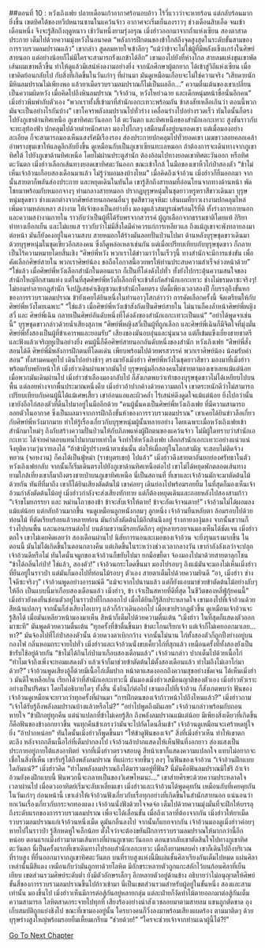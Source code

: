 ##ตอนที่ 10 : หวังเถิงเฟย
ปลายเดือนเก้าอากาศร้อนอบอ้าว ไร้วี่แววว่าจะหายร้อน แต่กลับร้อนมากยิ่งขึ้น เขตทิศใต้ของทวีปหนานซานในแคว้นจ้าว อากาศจะเริ่มเย็นลงราวๆ ช่วงเดือนสิบเอ็ด จนเข้าเดือนหนึ่ง จึงจะรู้สึกถึงฤดูหนาว
เช้าวันหนึ่งยามรุ่งอรุณ เมิ่งฮ่าวออกมาจากถ้ำแห่งเซียน สองตาสาดประกาย เต็มไปด้วยความมุ่งหวังในอนาคต
“พลังการฝึกตนของข้าใกล้ถึงจุดสูงสุดในระดับขั้นสามของการรวบรวมลมปราณแล้ว” เขากล่าว สูดลมหายใจเข้าลึกๆ “แม้ว่าข้าจะไม่ใช่ผู้ที่มีพลังแข็งแกร่งในศิษย์สายนอก แต่อย่างน้อยก็ไม่มีใครจะสามารถรังแกข้าได้อีก” เขามองไปยังที่ห่างไกล สายลมแห่งขุนเขาพัดเส้นผมเขาพลิ้วขึ้น ทำให้ดูแล้วมีเสน่ห์งดงามอย่างยิ่ง
จากนักศึกษาผู้ตกยาก ได้เข้าสู่วิถีแห่งเซียน เมื่อเขาคิดย้อนกลับไป กับสิ่งที่เกิดขึ้นในวันเก่าๆ ที่ผ่านมา มันดูเหมือนเกือบจะไม่ใช่ความจริง
“เสียดายนัก มีหินลมปราณไม่เพียงพอ แล้วยาเม็ดรวบรวมลมปราณก็ไม่เป็นผลอีก…” ความตื่นเต้นของเขาเปลี่ยนเป็นความผิดหวัง เมื่อคิดไปถึงหินลมปราณ
“เจ้าอ้วน, หวังโหย่วฉาย และเด็กหนุ่มหน้าซื่อนั่นอีกคน” เมิ่งฮ่าวพึมพำกับตัวเอง “พวกเราทั้งสี่เข้ามาที่สำนักเอกะเทวะพร้อมกัน ข้าสงสัยเหลือเกินว่า ตอนนี้พวกมันจะเป็นอย่างไรกันบ้าง” เขาโคจรพลังลมปราณไปทั่วร่าง เคลื่อนร่างไปอย่างรวดเร็ว ทันใดนั้นก็ตรงไปยังภูเขาด้านทิศเหนือ
ภูเขาทิศตะวันออก ใต้ ตะวันตก และทิศเหนือของสำนักเอกะเทวะ สูงชันราวกับจะทะลุท้องฟ้า ปกคลุมไปด้วยตำหนักศาลา มองไปไกลๆ เสมือนตั้งอยู่บนยอดเขา แต่เมื่อมองอย่างละเอียด ก็จะสามารถมองเห็นแสงรัศมีเรืองรอง ส่องประกายปกคลุมไปทั่วยอดเขา
เมฆขาวลอยคลอเคล้า อำพรางขุนเขาให้แลดูลึกลับยิ่งขึ้น ดูเหมือนกับเป็นภูเขาเซียนทะเลหมอก
ถ้าต้องการจะเดินทางจากภูเขาทิศใต้ ไปยังภูเขาด้านทิศเหนือ โดยไม่ผ่านประตูสำนัก ต้องอ้อมไปทางยอดเขาทิศตะวันออก หรือทิศตะวันตก เมิ่งฮ่าวเลือกเส้นทางยอดเขาทิศตะวันออก ขณะเข้าใกล้ ในมือของเขาหิ้วไก่ป่าสองตัว
“ข้าไม่เห็นเจ้าอ้วนเกือบสองเดือนมาแล้ว ไม่รู้ว่าผอมลงบ้างไหม” เมื่อคิดถึงเจ้าอ้วน เมิ่งฮ่าวก็ยิ้มออกมา จากนั้นสายตาก็พลันส่องประกาย และหยุดเดินในทันใด
เขารู้สึกถึงสายลมที่อ่อนโยนจากทางด้านหน้า พัดโชยมาพร้อมกับหมอกจางๆ ท่ามกลางสายหมอก ปรากฏบุรุษหนุ่มในชุดยาวหรูหราสีขาวเดินมา
บุรุษหนุ่มชุดขาว ช่างแตกต่างจากศิษย์สายนอกคนอื่นๆ ชุดสีขาวดุจหิมะ เส้นผมที่ยาวเงางามปกคลุมไหล่ เพิ่มความหล่อเหลา สง่างาม ให้เจ้าของเป็นอย่างยิ่ง มองดูแล้วสมบูรณ์พร้อมไร้ที่ติ ทั้งร่างกายภายนอก และความสง่างามภายใน ราวกับว่าเป็นผู้ที่ได้รับพรจากสวรรค์ ผู้ถูกเลือกจากธรรมชาติโดยแท้
กิริยาท่าทางเยือกเย็น และไม่แยแส ราวกับว่าไม่มีสิ่งใดมีค่าควรแก่การเหลียวแล ถึงแม้ภูเขาจะพังทลายลงมาต่อหน้า มันก็ยังคงอยู่ในความสงบ สายหมอกใต้ร่างมันลอยปั่นป่วนไปมา
ด้านหลังบุรุษชุดขาวเดินมาด้วยบุรุษหนุ่มในชุดเขียวอีกสองคน ซึ่งก็ดูหล่อเหลาเช่นกัน แต่เมื่อเปรียบเทียบกับบุรุษชุดขาว ก็กลายเป็นไร้ความหมายโดยสิ้นเชิง
“ศิษย์พี่หวัง พวกเราได้ข่าวมาว่าในเร็วๆนี้ ทางสำนักจะมีการแข่งขัน เพื่อคัดเลือกศิษย์สายใน พวกเราศิษย์น้อง ขอถือโอกาสนี้อวยพรให้ท่านประสบความสำเร็จล่วงหน้าด้วย”
“ใช่แล้ว เมื่อศิษย์พี่หวังเลือกสำนักในตอนแรก ก็เป็นที่โด่งดังไปทั่ว ทั้งยังไปกระตุ้นความสนใจของสำนักใหญ่อีกสามแห่ง แต่ในที่สุดศิษย์พี่หวังก็เลือกที่จะเข้าสังกัดสำนักเอกะเทวะ ช่างไม่ธรมดาซะจริงๆ! ไม่ยอมทำลายกฎสำนัก จึงปฏิเสธคำเชิญชวนเข้าสำนักโดยตรง บัดนี้เพียงเวลาสองปี ก็บรรลุถึงขั้นหกของการรวบรวมลมปราณ ข้ายังเคยได้ยินหนึ่งในท่านอาวุโสกล่าวว่า การคัดเลือกครั้งนี้ จัดเตรียมให้กับศิษย์พี่หวังโดยเฉพาะ”
“ใช่แล้ว เมื่อศิษย์พี่หวังเข้าสังกัดเป็นศิษย์สายใน ไม่นานก็คงล้ำหน้าศิษย์พี่หญิงสวี่ และ ศิษย์พี่เฉิน กลายเป็นศิษย์อันดับหนึ่งที่โด่งดังของสำนักเอกะเทวะเป็นแน่”
“อย่าได้พูดจาเช่นนี้” บุรุษชุดขาวกล่าวด้วยน้ำเสียงสุภาพ “ศิษย์พี่หญิงสวี่เป็นผู้ที่ถูกเลือก และศิษย์พี่เฉินก็มีจิตใจที่มุ่งมั่น ศิษย์พี่ทั้งสองเป็นผู้ที่ข้าเคารพและยอมรับ” เสียงของมันอบอุ่นและนุ่มนวล แต่ก็เข้มแข็งเยี่ยงชายชาตรี และฟังแล้วเจริญหูเป็นอย่างยิ่ง คนผู้นี้ก็คือศิษย์สายนอกอันดับหนึ่งของสำนัก หวังเถิงเฟย
“ศิษย์พี่สั่งสอนได้ดี ศิษย์พี่มีพลังการฝึกตนที่โดดเด่น เพียบพร้อมไปด้วยพรสวรรค์ พวกเราศิษย์น้อง น้อมรับคำสอน”
ทั้งสามคนคุยไป เดินไปอย่างช้าๆ ตรงมายังเมิ่งฮ่าว ศิษย์พี่หวังในชุดยาวสีขาว มองมาที่เมิ่งฮ่าวพร้อมกับพยักหน้าให้ เมิ่งฮ่าวเดินผ่านพวกมันไป บุรุษหนุ่มอีกสองคนไม่ชายตามองเขาเลยแม้แต่น้อย เมื่อพวกมันเดินผ่านไป เมิ่งฮ่าวชำเลืองมองกลับไป ก็สังเกตพบว่าเท้าของบุรุษชุดขาวไม่ได้เหยียบไปบนพื้น แต่ลอยห่างจากพื้นประมาณหนึ่งคืบ เมิ่งฮ่าวอ้าปากค้างด้วยความตกใจ
เขาตระหนักดีว่าไม่สามารถเปรียบเทียบกับคนผู้นี้ได้แม้เศษเสี้ยว เขาอ่อนแอและผิวคล้ำ ไร้เสน่ห์ดึงดูดใจแม้แต่น้อย ยิ่งไปกว่านั้น เขายังถือไก่สองตัวที่ดิ้นไปมาอยู่ในมืออีกด้วย
“คนผู้นั้นคงเป็นศิษย์พี่หวังเถิงเฟย ที่มีความสามารถลอยตัวในอากาศ ซึ่งเป็นผลมาจากการฝึกถึงขั้นห้าของการรวบรวมลมปราณ” เขาเคยได้ยินข่าวลือเกี่ยวกับศิษย์พี่หวังมากมาย ทำให้รู้เรื่องเกี่ยวกับบุรุษหนุ่มผู้นั้นหลายอย่าง
โดยเฉพาะเมื่อหวังเถิงเฟยเข้าสำนักมาใหม่ๆ ถึงกับสร้างความปั่นป่วนให้กับภิภพแห่งผู้ฝึกตนของแคว้นจ้าว ไม่มีผู้ใดทราบว่าสำนักเอกะเทวะ ได้จ่ายค่าตอบแทนไปมากมายเท่าใด จึงทำให้หวังเถิงเฟย เลือกสำนักเอกะเทวะอย่างแน่วแน่ จึงยุติความวุ่นวายลงได้
“ถ้าข้ามีรูปร่างหน้าตาเช่นนั้น ต่อให้เมื่ออยู่ในโลกสามัญ จะสอบไม่ติดจ้วงหยวน (จอหงวน) ก็คงได้เป็นฟู่หม่า (ราชบุตรเขย) ไปแล้ว” เมิ่งฮ่าวดึงสายตาอันยกย่องศรัทธาในตัวหวังเถิงเฟยกลับ จากนั้นก็เริ่มเดินตรงไปยังภูเขาด้านทิศเหนือต่อไป
เขาไม่ได้หยุดพักตลอดเส้นทาง ยามใกล้เที่ยงเขาก็มาถึงตรงชายป่าบนภูเขาทิศเหนือ นี่เป็นสถานที่ ที่เขาและเจ้าอ้วนมักจะมาตัดต้นไม้ด้วยกัน ทันทีที่มาถึง เขาก็ได้ยินเสียงตัดต้นไม้ เขาค่อยๆ เดินย่องไปพร้อมรอยยิ้ม ในที่สุดก็มองเห็นเจ้าอ้วนกำลังตัดต้นไม้อยู่
เมิ่งฮ่าวกำลังจะส่งเสียงทักทาย แต่ก็ต้องหยุดเดินและถอยหลังไปสองสามก้าว
“เจ้าขโมยภรรยา และ หม่านโถวของข้า ข้าจะสับเจ้าให้ตาย! ข้าจะกัดเจ้าจนตาย!” เจ้าอ้วนไม่ได้ผอมลงแม้แต่น้อย แต่กลับอ้วนมากขึ้น จนดูเหมือนลูกหนังกลมๆ ลูกหนึ่ง
เจ้าอ้วนยืนหลับตา ล้อมรอบไปด้วยท่อนไม้ ที่ตัดเรียบร้อยแล้วหลายท่อน มันกำลังตัดต้นไม้อีกต้นนึงอยู่ ร่างกายงองุ้มลง จากนั้นขวานก็ร่วงไปบนพื้น และนอนกรนต่อไป
บนด้ามขวานมีรอยกัดลึกๆ อยู่หลายรอยจนมองเห็นได้ชัดเจน
เมิ่งฮ่าวตกใจ เขาไม่เคยคิดเลยว่า สองเดือนผ่านไป นิสัยการนอนละเมอของเจ้าอ้วน จะยิ่งรุนแรงมากขึ้น ในตอนนี้ มันไม่ได้เกิดขึ้นในตอนกลางคืน แต่เกิดขึ้นในระหว่างช่วงเวลากลางวัน
เขากำลังลังเลว่าจะปลุกเจ้าอ้วนดีหรือไม่ ทันใดนั้นจมูกของเจ้าอ้วนก็ขยับไปมา ยกมือขยี้ตา จ้องมองไปมาด้วยสายตาลุกโชน
“ข้าได้กลิ่นไก่ป่า! ใช่แล้ว, สองตัว!” เจ้าอ้วนกระโดดขึ้นมา มองไปรอบๆ ถึงแม้มันจะมองไม่เห็นเมิ่งฮ่าวที่ยืนอยู่ในราวป่า แต่มันก็มองไปที่ท่อนไม้รอบๆ ตัวเอง สายตาเต็มไปด้วยความยินดี
“อา, เมิ่งฮ่าว ช่างใจดีซะจริงๆ” เจ้าอ้วนพูดอย่างอารมณ์ดี “แม้จะจากไปนานแล้ว แต่ก็ยังแอบมาช่วยข้าตัดต้นไม้อย่างลับๆ ให้อีก เป็นแบบนี้มาเกือบสองเดือนแล้ว เมิ่งฮ่าว, ข้า เจ้าเป็นสหายที่ดีที่สุด ในชีวิตของหลี่ฟู่กุ้ยคนนี้”
เมิ่งฮ่าวยังคงยืนซ่อนตัวอยู่ในราวป่าที่ไกลออกไป เมื่อได้ยินก็รู้สึกประหลาดใจ เขามองไปที่เจ้าอ้วนด้วยสีหน้าแปลกๆ จากนั้นก็ส่งเสียงไอเบาๆ แล้วก็ก้าวเดินออกไป
เมื่อเขาปรากฏตัวขึ้น ดูเหมือนเจ้าอ้วนจะรู้สึกได้ เมื่อมันเหลียวหน้ามองมาเห็น สีหน้าก็เต็มไปด้วยความตื่นเต้น
“เมิ่งฮ่าว ในที่สุดก็แสดงตัวออกมาซะที” มันพูดด้วยความตื่นเต้น “ทุกครั้งที่ข้าตื่นขึ้นมา ข้าตะโกนเรียกเจ้า แต่เจ้าก็ไม่เคยออกมาเลย…หา?” มันจ้องไปที่ไก่ป่าสองตัวนั้น ด้วยดวงตาเบิกกว้าง
จากนั้นไม่นาน ไก่ทั้งสองตัวก็ถูกปิ้งย่างอยู่บนกองไฟ กลิ่นหอมกระจายไปทั่ว เมิ่งฮ่าวและเจ้าอ้วนนั่งขบเคี้ยวไก่ที่สุกแล้ว เหมือนครั้งที่ทั้งสองยังเป็นข้ารับใช้อยู่ด้วยกัน
“ข้าไม่ได้กินไก่ป่ามาเกือบสองเดือนแล้ว” เจ้าอ้วนกล่าว ปากเต็มไปด้วยเนื้อไก่ “ทำไมเจ้าถึงเพิ่งจะยอมแสดงตัว แล้วเจ้าก็มาช่วยข้าตัดต้นไม้ตั้งสองเดือนแล้ว ทำไมถึงไม่เอาไก่มาด้วย?” เจ้าอ้วนพูดเสียงอู้อี้ด้วยมีเนื้อไก่เต็มปาก หน้าตาแสดงออกถึงความสุขอย่างชัดเจน ได้เห็นเมิ่งฮ่าว มันดีใจเหลือเกิน เรียกได้ว่าที่สำนักเอกะเทวะนี้ มันมองเมิ่งฮ่าวเสมือนญาติของตัวเอง
เมิ่งฮ่าวหัวเราะอย่างเป็นปริศนา โดยไม่อธิบายใดๆ ทั้งสิ้น นั่งกินไก่ต่อไป เขามองไปที่เจ้าอ้วน ก็สังเกตพบว่า ฟันของเจ้าอ้วนดูเหมือนจะยาวกว่าทุกครั้งที่ผ่านมา
“การฝึกตนของเจ้าก้าวหน้าไปถึงไหนแล้ว?” เมิ่งฮ่าวถาม “เจ้าได้รับรู้ถึงพลังลมปราณบ้างแล้วหรือไม่?”
“อย่าไปพูดถึงมันเลย” เจ้าอ้วนกล่าวพร้อมกับถอนหายใจ “ข้าฝึกอยู่ทุกคืน แต่น่าแปลกที่ข้าไม่เคยรู้สึก ถึงพลังลมปราณแม้แต่น้อย มีเพียงสิ่งเดียวที่เกิดขึ้น ก็คือฟันของข้างอกยาวขึ้น จนทุกคืนข้าเกรงว่ามันจะไปกัดโดนลิ้นเข้า” เจ้าอ้วนดูเหมือนจะเศร้าหดหู่ใจยิ่ง
“อ้าปากหน่อย” ทันใดนั้นเมิ่งฮ่าวก็พูดขึ้นมา “ให้ข้าดูฟันของเจ้า” สิ่งที่เมิ่งฮ่าวเห็น ทำให้เขาตกตะลึง
หลังจากกลืนเนื้อไก่ที่เต็มปากลงไป เจ้าอ้วนอ้าปากแสดงให้เห็นฟันที่งอกยาว ส่องแสงเป็นประกายอยู่ภายใต้แสงอาทิตย์ จากที่เมิ่งฮ่าวตรวจสอบดู สีหน้าเขาก็แสดงความแปลกใจ แทบไม่อยากจะเชื่อในสิ่งที่เห็น เขารับรู้ได้ถึงพลังลมปราณ ที่แผ่กระจายขึ้นๆ ลงๆ ในฟันของเจ้าอ้วน
“เจ้าอ้วนฝึกแบบใดกันแน่?” เมิ่งฮ่าวคิด “ทำไมพลังลมปราณถึงได้มารวมอยู่ที่ฟัน? นี่มันคือฟันลมปราณมิใช่รึ ถ้าเจ้าอ้วนยังคงฝึกแบบนี้ ฟันพวกนี้จะกลายเป็นของวิเศษไหมนะ…” เขาส่ายศีรษะด้วยความประหลาดใจ
เวลาผ่านไป เมื่อดวงอาทิตย์เริ่มจะลับเหลี่ยมเขา เมิ่งฮ่าวและเจ้าอ้วนได้พูดคุยกัน เหมือนกับที่เคยคุยกันในวันเก่าๆ ก่อนหน้านี้ เขาเล่าให้เจ้าอ้วนฟังเกี่ยวกับเรื่อทุกอย่างที่เกิดขึ้นในสำนักสายนอก แน่นอนว่ายกเว้นเรื่องเกี่ยวกับกระจกทองแดง
เจ้าอ้วนนั่งฟังด้วยใจจดจ่อ เต็มไปด้วยความมุ่งมั่นที่จะฝึกให้บรรลุถึงระดับแรกของการรวบรวมลมปราณ เพื่อจะได้เลื่อนขั้น
เมื่อถึงเวลาที่ต้องจากกัน เมิ่งฮ่าวให้ยาเม็ดรวบรวมลมปราณแก่เจ้าอ้วนหนึ่งเม็ด ดูมันกลืนลงไป จากนั้นก็แยกจากกัน เจ้าอ้วนมองดูเมิ่งฮ่าวค่อยๆ หายไปในราวป่า รู้สึกหดหู่ใจเล็กน้อย ตั้งใจว่าจะต้องขยันฝึกการรวบรวมลมปราณให้มากกว่านี้อีกหน่อย
ตอนแรกเมิ่งฮ่าวมาตามเส้นทางที่ผ่านภูเขาตะวันออก ตอนขากลับเขาตัดสินใจไปทางภูเขาทิศตะวันตก นี่เป็นครั้งแรกที่เขาเดินทางไปรอบสำนักเอกะเทวะ เมื่อถึงยามพลบค่ำ เขาก็เดินไปถึงบริเวณที่ราบสูง ที่ยื่นออกมาจากภูเขาทิศตะวันตก บนที่ราบสูงแห่งนี้มีแผ่นชั้นศิลาเรียงกันเต็มไปหมด
แผ่นศิลาเหล่านั้นมีสีแดง เหมือนกับว่ามันถูกทาด้วยโลหิต มีอักขระหลายตัวถูกแกะสลักไว้บนก้อนศิลาที่เย็นเยียบ
เขตส่วนรวมศิษย์ระดับต่ำ
ยังมีตัวอักษรเล็กๆ อีกหลายตัวอยู่ด้านข้าง อธิบายว่าไม่อนุญาตให้ศิษย์ขั้นสี่ของการรวบรวมลมปราณขึ้นไปก้าวเข้ามา นี่เป็นเขตส่วนรวมสำหรับผู้อยู่ในขั้นหนึ่ง สองและสามเท่านั้น
มองขึ้นไป เมิ่งฮ่าวเห็นมีการต่อสู้กันอยู่หลายกลุ่ม แต่ละฝ่ายก็งัดท่าไม้ตายออกมาต่อสู้กันเต็มความสามารถ โลหิตสาดกระจายไปทุกที่ เสียงร้องอย่างน่าสังเวชลอยมาตามสายลม แขนถูกตัดขาด ถุงเก็บสมบัติถูกแย่งชิงไป
ขณะที่เขามองอยู่นั้น ใครบางคนก็วิ่งลงมาพร้อมเสียงแผดร้อง ตามมาติดๆ ด้วยบุรุษร่างสูงใหญ่พร้อมรอยยิ้มเหี้ยมเกรียม
“ช่วยด้วย!”
“ใครจะช่วยเจ้าจากท่านเฉาผู้นี้ได้?!”


[Go To Next Chapter]( ./11.md)